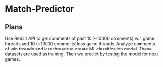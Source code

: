 # Match-Predictor

## Plans
Use Reddit API to get comments of past 10 (~10000 comments) win game threads and 10 (~10000 comments)loss game threads. Analyze comments of win threads and loss threads to create ML classification model. These datasets are used as training. Then we predict by testing the model for next games.
